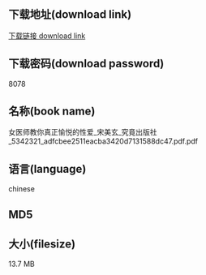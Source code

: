 ## 下载地址(download link)
[下载链接 download link](https://tutu365.netlify.app/?s=%E5%A5%B3%E5%8C%BB%E5%B8%88%E6%95%99%E4%BD%A0%E7%9C%9F%E6%AD%A3%E6%84%89%E6%82%A6%E7%9A%84%E6%80%A7%E7%88%B1_%E5%AE%8B%E7%BE%8E%E7%8E%84_%E7%A9%B6%E7%AB%9F%E5%87%BA%E7%89%88%E7%A4%BE_5342321_adfcbee2511eacba3420d7131588dc47.pdf)

## 下载密码(download password)
8078

## 名称(book name)
女医师教你真正愉悦的性爱_宋美玄_究竟出版社_5342321_adfcbee2511eacba3420d7131588dc47.pdf.pdf

## 语言(language)
chinese

## MD5


## 大小(filesize)
13.7 MB
